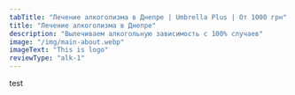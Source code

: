 ```yaml
---
tabTitle: "Лечение алкоголизма в Днепре | Umbrella Plus | От 1000 грн"
title: "Лечение алкоголизма в Днепре"
description: "Вылечиваем алкогольную зависимость с 100% случаев"
image: "/img/main-about.webp"
imageText: "This is logo"
reviewType: "alk-1"
---
```


test